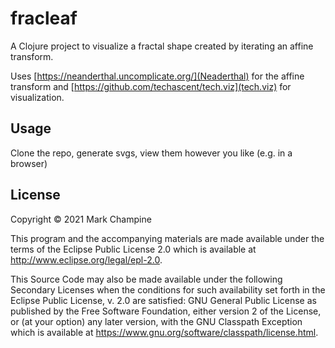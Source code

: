 # fracleaf

A Clojure project to visualize a fractal shape created by iterating an affine transform.

Uses [https://neanderthal.uncomplicate.org/](Neaderthal) for the affine transform and [https://github.com/techascent/tech.viz](tech.viz) for visualization.

## Usage

Clone the repo, generate svgs, view them however you like (e.g. in a browser)

## License

Copyright © 2021 Mark Champine

This program and the accompanying materials are made available under the
terms of the Eclipse Public License 2.0 which is available at
http://www.eclipse.org/legal/epl-2.0.

This Source Code may also be made available under the following Secondary
Licenses when the conditions for such availability set forth in the Eclipse
Public License, v. 2.0 are satisfied: GNU General Public License as published by
the Free Software Foundation, either version 2 of the License, or (at your
option) any later version, with the GNU Classpath Exception which is available
at https://www.gnu.org/software/classpath/license.html.
